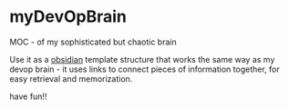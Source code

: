 # myDevOpBrain
MOC - of my sophisticated but chaotic brain

Use it as a [obsidian](https://obsidian.md) template structure that works the same way as my devop brain - it uses links to connect pieces of information together, for easy retrieval and memorization.

have fun!!
